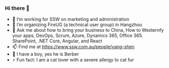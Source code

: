 ### Hi there 👋

- 🔭 I’m working for SSW on marketing and administration
- 🌱 I’m organizing FireUG (a technical user group) in Hangzhou
- 💬 Ask me about how to bring your business to China, How to Westernfy your apps, DevOps, Scrum, Azure, Dynamics 365, Office 365. SharePoint, .NET Core, Angular, and React
- 📫 Find me at https://www.ssw.com.au/people/yang-shen
- 👭 I have a boy, yes he is Berber
- ⚡ Fun fact: I am a cat lover with a severe allergy to cat fur 
